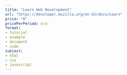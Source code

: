 ```yaml
---
title: "Learn Web Development"
url: "https://developer.mozilla.org/en-US/docs/Learn"
price: "0"
pricePerPeriod: n/a
format: 
- tutorial
- example
- document
- code
subject: 
- html
- css
- javascript
---
```

